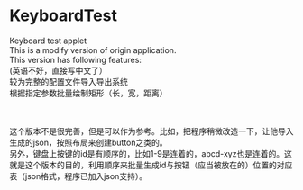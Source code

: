 # KeyboardTest
Keyboard test applet<br>
This is a modify version of origin application.<br>
This version has following features:<br>
(英语不好，直接写中文了）<br>
较为完整的配置文件导入导出系统<br>
根据指定参数批量绘制矩形（长，宽，距离）<br>
<br><br>

这个版本不是很完善，但是可以作为参考。比如，把程序稍微改造一下，让他导入生成的json，按照布局来创建button之类的。<br>
另外，键盘上按键的id是有顺序的，比如1-9是连着的，abcd-xyz也是连着的。这就是这个版本的目的，利用顺序来批量生成id与按钮（应当被放在的）位置的对应表（json格式，程序已加入json支持）。<br>
